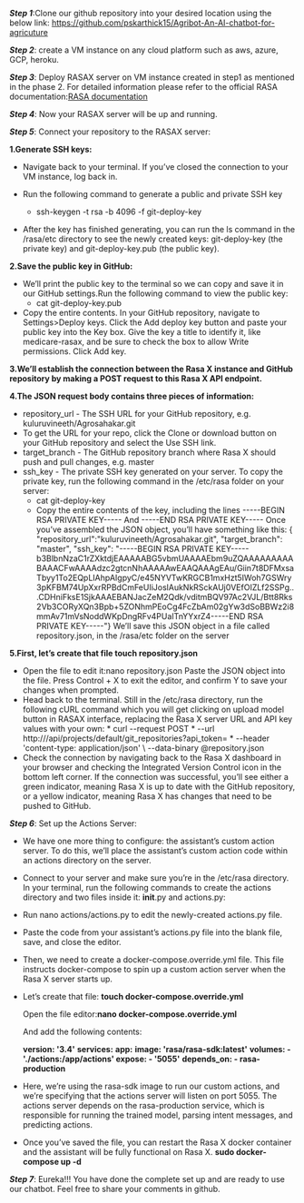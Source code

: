 ***Step 1***:Clone our github repository into your desired location using the below link: https://github.com/pskarthick15/Agribot-An-AI-chatbot-for-agricuture 

***Step 2***: create a VM instance on any cloud platform such as aws, azure, GCP, heroku. 

***Step 3***: Deploy RASAX server on VM instance created in step1 as mentioned in the phase 2. For detailed information please refer to the official RASA documentation:[RASA documentation](https://cdn2.hubspot.net/hubfs/6711345/ebook-v3.pdf?__hstc=123545108.89abd9a4f81cca58a8242833f77146c9.1618572135666.1618572135666.1618572135666.1&__hssc=123545108.1.1618572135666&__hsfp=1177053440&hsCtaTracking=2cf912f3-4137-4338-829e-08bb4713f0f6%7Cda22eae5-512d-48fe-b46a-c74517f3d870)

***Step 4***: Now your RASAX server will be up and running.

***Step 5***: Connect your repository to the RASAX server:

**1.Generate SSH keys:**
* Navigate back to your terminal. If you’ve closed the connection to your VM instance, log back in.
* Run the following command to generate a public and private SSH key
  * ssh-keygen -t rsa -b 4096 -f git-deploy-key

* After the key has finished generating, you can run the ls command in the /rasa/etc directory to see the newly created keys: git-deploy-key (the private key) and git-deploy-key.pub (the public key).

**2.Save the public key in GitHub:**
* We’ll print the public key to the terminal so we can copy and save it in our GitHub settings.Run the following command to view the public key:
  * cat git-deploy-key.pub
* Copy the entire contents.
In your GitHub repository, navigate to Settings>Deploy keys. Click the Add deploy key button and paste your public key into the Key box. Give the key a title to identify it, like medicare-rasax, and be sure to check the box to allow Write permissions. Click Add key.

**3.We’ll establish the connection between the Rasa X instance and GitHub repository by making a POST request to this Rasa X API endpoint.**

**4.The JSON request body contains three pieces of information:**
  * repository_url - The SSH URL for your GitHub repository, e.g. kuluruvineeth/Agrosahakar.git
  * To get the URL for your repo, click the Clone or download button on your GitHub repository and select the Use SSH link.
  * target_branch - The GitHub repository branch where Rasa X should push and pull changes, e.g. master
  * ssh_key - The private SSH key generated on your server.
To copy the private key, run the following command in the /etc/rasa folder on your server:
    * cat git-deploy-key
    * Copy the entire contents of the key, including the lines
 -----BEGIN RSA PRIVATE KEY----- 
                        And
 -----END RSA PRIVATE KEY-----
Once you’ve assembled the JSON object, you’ll have something like this:
{ "repository_url":"kuluruvineeth/Agrosahakar.git", "target_branch": "master", 
"ssh_key": "-----BEGIN RSA PRIVATE KEY-----b3BlbnNzaC1rZXktdjEAAAAABG5vbmUAAAAEbm9uZQAAAAAAAAABAAACFwAAAAdzc2gtcnNhAAAAAwEAAQAAAgEAu/Giin7t8DFMxsaTbyy1To2EQpLIAhpAIgpyC/e45NYVTwKRGCB1mxHzt5IWoh7GSWry3pKFBM74UpXxrRPBdCmFeUIiJoslAukNkRSckAUj0VEfOIZLf2SSPg...CDHniFksE1SjkAAAEBANJacZeM2Qdk/vditmBQV97Ac2VJL/Btt8Rks2Vb3CORyXQn3Bpb+5ZONhmPEoCg4FcZbAm02gYw3dSoBBWz2i8mmAv71mVsNoddWKpDngRFv4PUaITnYYxrZ4-----END RSA PRIVATE KEY-----"}
We’ll save this JSON object in a file called repository.json, in the /rasa/etc folder on the server

**5.First, let’s create that file touch repository.json**
   * Open the file to edit it:nano repository.json
Paste the JSON object into the file. Press Control + X to exit the editor, and confirm Y to save your changes when prompted.
   * Head back to the terminal. Still in the /etc/rasa directory, run the following cURL command which you will get clicking on upload model button in RASAX interface, replacing the Rasa X server URL and API key values with your own:
    * curl --request POST 
    *  --url http://<Rasa X server host>/api/projects/default/git_repositories?api_token=<your api token> 
    *  --header 'content-type: application/json' \ --data-binary @repository.json
   * Check the connection by navigating back to the Rasa X dashboard in your browser and checking the Integrated Version Control icon in the bottom left corner. If the connection was successful, you’ll see either a green indicator, meaning Rasa X is up to date with the GitHub repository, or a yellow indicator, meaning Rasa X has changes that need to be pushed to GitHub.
   
***Step 6***: Set up the Actions Server:
* We have one more thing to configure: the assistant’s custom action server. To do this, we’ll place the assistant’s custom action code within an actions directory on the server.
* Connect to your server and make sure you’re in the /etc/rasa directory. In your terminal, run the following commands to create the actions directory and two files inside it: __init__.py and actions.py:
* Run nano actions/actions.py to edit the newly-created actions.py file. 
* Paste the code from your assistant’s actions.py file into the blank file, save, and close the editor. 
* Then, we need to create a docker-compose.override.yml file. This file instructs docker-compose to spin up a custom action server when the Rasa X server starts up.
* Let’s create that file:
    **touch docker-compose.override.yml**


    Open the file editor:**nano docker-compose.override.yml**

    And add the following contents:


     **version: '3.4'**
     **services:**
     **app:** 
     **image: 'rasa/rasa-sdk:latest'**
     **volumes: - './actions:/app/actions' expose: - '5055'**
     **depends_on: - rasa-production**
* Here, we’re using the rasa-sdk image to run our custom actions, and we’re specifying that the actions server will listen on port 5055. The actions server depends on the rasa-production service, which is responsible for running the trained model, parsing intent messages, and predicting actions.
* Once you’ve saved the file, you can restart the Rasa X docker container and the assistant will be fully functional on Rasa X.
   **sudo docker-compose up -d**
   
***Step 7***: Eureka!!! You have done the complete set up and are ready to use our chatbot. Feel free to share your comments in github.


